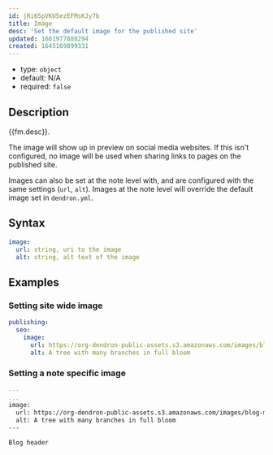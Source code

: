 ```yaml
---
id: jRi65pVKU5ezEFMsKJy7b
title: Image
desc: 'Set the default image for the published site'
updated: 1661977888294
created: 1645169899331
---
```


- type: `object`
- default: N/A 
- required: `false`

## Description
{{fm.desc}}.

The image will show up in preview on social media websites. If this isn't configured, no image will be used when sharing links to pages on the published site.

Images can also be set at the note level with, and are configured with the same settings (`url`, `alt`). Images at the note level will override the default image set in `dendron.yml`.

## Syntax

```yml
image:
  url: string, uri to the image
  alt: string, alt text of the image
```

## Examples

### Setting site wide image
```yml
publishing:
  seo:
    image:
      url: https://org-dendron-public-assets.s3.amazonaws.com/images/blog-mobile-editor-header.png
      alt: A tree with many branches in full bloom
```

### Setting a note specific image

```md foo.md
---
...
image:
  url: https://org-dendron-public-assets.s3.amazonaws.com/images/blog-mobile-editor-header.png
  alt: A tree with many branches in full bloom
---

Blog header
```